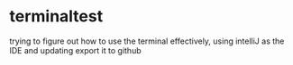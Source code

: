 # terminaltest
trying to figure out how to use the terminal effectively, using intelliJ as the IDE and updating export it to github 
